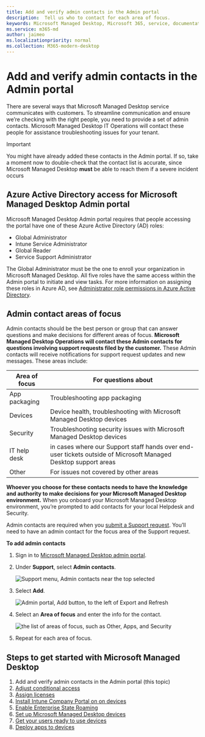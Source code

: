 ```yaml
---
title: Add and verify admin contacts in the Admin portal 
description:  Tell us who to contact for each area of focus.
keywords: Microsoft Managed Desktop, Microsoft 365, service, documentation
ms.service: m365-md
author: jaimeo
ms.localizationpriority: normal
ms.collection: M365-modern-desktop
---
```


# Add and verify admin contacts in the Admin portal

There are several ways that Microsoft Managed Desktop service communicates with customers. To streamline communication and ensure we’re checking with the right people, you need to provide a set of admin contacts. Microsoft Managed Desktop IT Operations will contact these people for assistance troubleshooting issues for your tenant.

> [!IMPORTANT]
> You might have already added these contacts in the Admin portal. If so, take a moment now to double-check that the contact list is accurate, since Microsoft Managed Desktop **must** be able to reach them if a severe incident occurs

## Azure Active Directory access for Microsoft Managed Desktop Admin portal

Microsoft Managed Desktop Admin portal requires that people accessing the portal have one of these Azure Active Directory (AD) roles:
- Global Administrator
- Intune Service Administrator
- Global Reader
- Service Support Administrator

The Global Administrator must be the one to enroll your organization in Microsoft Managed Desktop. All five roles have the same access within the Admin portal to initiate and view tasks. For more information on assigning these roles in Azure AD, see [Administrator role permissions in Azure Active Directory](https://docs.microsoft.com/azure/active-directory/users-groups-roles/directory-assign-admin-roles). 

## Admin contact areas of focus

Admin contacts should be the best person or group that can answer questions and make decisions for different areas of focus. **Microsoft Managed Desktop Operations will contact these Admin contacts for questions involving support requests filed by the customer.** These Admin contacts will receive notifications for support request updates and new messages. These areas include:

Area of focus | For questions about
--- | ---
App packaging | Troubleshooting app packaging
Devices | Device health, troubleshooting with Microsoft Managed Desktop devices
Security | Troubleshooting security issues with Microsoft Managed Desktop devices
IT help desk | in cases where our Support staff hands over end-user tickets outside of Microsoft Managed Desktop support areas 
Other | For issues not covered by other areas

**Whoever you choose for these contacts needs to have the knowledge and authority to make decisions for your Microsoft Managed Desktop environment.** When you onboard your Microsoft Managed Desktop environment, you’re prompted to add contacts for your local Helpdesk and Security. 

Admin contacts are required when you [submit a Support request](../service-description/support.md). You’ll need to have an admin contact for the focus area of the Support request. 

**To add admin contacts**

1.	Sign in to [Microsoft Managed Desktop admin portal](https://aka.ms/mwaasportal). 

2.	Under **Support**, select **Admin contacts**. 

    ![Support menu, Admin contacts near the top selected](../../media/admincontacts.png)

3. Select **Add**.

    ![Admin portal, Add button, to the left of Export and Refresh](../../media/adminadd.png)

4.	Select an **Area of focus** and enter the info for the contact. 

    ![the list of areas of focus, such as Other, Apps, and Security](../../media/areaoffocus.png)

5. Repeat for each area of focus. 

## Steps to get started with Microsoft Managed Desktop

1. Add and verify admin contacts in the Admin portal (this topic)
2. [Adjust conditional access](conditional-access.md)
3. [Assign licenses](assign-licenses.md)
4. [Install Intune Company Portal on on devices](company-portal.md)
5. [Enable Enterprise State Roaming](enterprise-state-roaming.md)
6. [Set up Microsoft Managed Desktop devices](set-up-devices.md)
7. [Get your users ready to use devices](get-started-devices.md)
8. [Deploy apps to devices](deploy-apps.md)

